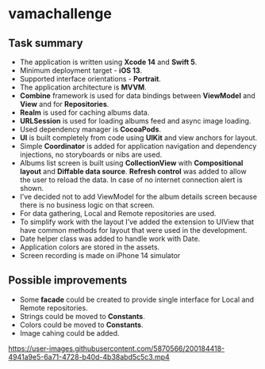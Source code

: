 # vamachallenge

## Task summary
- The application is written using **Xcode 14** and **Swift 5**.
- Minimum deployment target - **iOS 13**.
- Supported interface orientations - **Portrait**.
- The application architecture is **MVVM**.
- **Combine** framework is used for data bindings between **ViewModel** and **View** and for **Repositories**.
- **Realm** is used for caching albums data.
- **URLSession** is used for loading albums feed and async image loading.
- Used dependency manager is **CocoaPods**.
- **UI** is built completely from code using **UIKit** and view anchors for layout. 
- Simple **Coordinator** is added for application navigation and dependency injections, no storyboards or nibs are used.
- Albums list screen is built using **CollectionView** with **Compositional layout** and **Diffable data source**. **Refresh control** was added to allow the user to reload the data. In case of no internet connection alert is shown.
- I’ve decided not to add ViewModel for the album details screen because there is no business logic on that screen.
- For data gathering, Local and Remote repositories are used.
- To simplify work with the layout I’ve added the extension to UIView that have common methods for layout that were used in the development.
- Date helper class was added to handle work with Date.
- Application colors are stored in the assets.
- Screen recording is made on iPhone 14 simulator

## Possible improvements
- Some **facade** could be created to provide single interface for Local and Remote repositories.
- Strings could be moved to **Constants**.
- Colors could be moved to **Constants**.
- Image cahing could be added.


https://user-images.githubusercontent.com/5870566/200184418-4941a9e5-6a71-4728-b40d-4b38abd5c5c3.mp4

